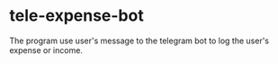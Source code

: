 # tele-expense-bot
The program use user's message to the telegram bot to log the user's expense or income.
